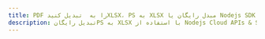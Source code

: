---title: PDF را به  تبدیل کنیدXLSX، PS به XLSX مبدل رایگان یا Nodejs SDKdescription: تبدیل رایگانPS به XLSX با استفاده از Nodejs Cloud APIs & SDK همچنین اسناد PDF را در Cloud ایجاد، ویرایش و رندر کنید.---